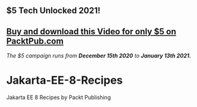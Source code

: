 ## $5 Tech Unlocked 2021!
[Buy and download this Video for only $5 on PacktPub.com](https://www.packtpub.com/product/jakarta-ee-8-recipes-video/9781789958607)
-----
*The $5 campaign         runs from __December 15th 2020__ to __January 13th 2021.__*

# Jakarta-EE-8-Recipes
Jakarta EE 8 Recipes by Packt Publishing
